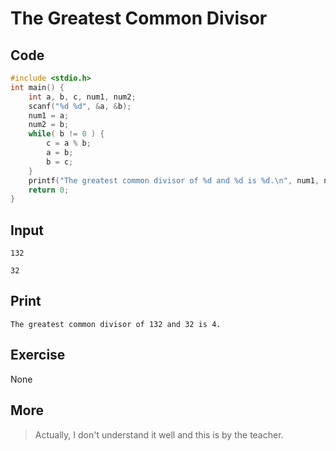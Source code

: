 # The Greatest Common Divisor

## Code

```C
#include <stdio.h>
int main() {
	int a, b, c, num1, num2;
	scanf("%d %d", &a, &b);
	num1 = a;
	num2 = b;
	while( b != 0 ) {
		c = a % b;
		a = b;
		b = c;
	}
	printf("The greatest common divisor of %d and %d is %d.\n", num1, num2, a);
	return 0;
}
```

## Input

`132`

`32`

## Print

`The greatest common divisor of 132 and 32 is 4.`

## Exercise

None

## More

> Actually, I don't understand it well and this is by the teacher.


